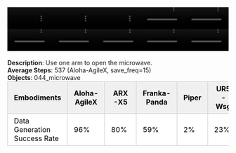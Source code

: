 <!DOCTYPE html>
<html lang="en">
<body>
    <div style="display: flex;">
        <video src="./task_video_clean/open_microwave/aloha-agilex_head.mp4" controls loop muted autoplay style="width: 20.0%;"></video>
        <video src="./task_video_clean/open_microwave/franka-panda_head.mp4" controls loop muted autoplay style="width: 20.0%;"></video>
        <video src="./task_video_clean/open_microwave/ARX-X5_head.mp4" controls loop muted autoplay style="width: 20.0%;"></video>
        <video src="./task_video_clean/open_microwave/piper_head.mp4" controls loop muted autoplay style="width: 20.0%;"></video>
        <video src="./task_video_clean/open_microwave/ur5-wsg_head.mp4" controls loop muted autoplay style="width: 20.0%;"></video>
    </div>
    <div style="display: flex;">
        <video src="./task_video_clean/open_microwave/aloha-agilex_world.mp4" controls loop muted autoplay style="width: 20.0%;"></video>
        <video src="./task_video_clean/open_microwave/franka-panda_world.mp4" controls loop muted autoplay style="width: 20.0%;"></video>
        <video src="./task_video_clean/open_microwave/ARX-X5_world.mp4" controls loop muted autoplay style="width: 20.0%;"></video>
        <video src="./task_video_clean/open_microwave/piper_world.mp4" controls loop muted autoplay style="width: 20.0%;"></video>
        <video src="./task_video_clean/open_microwave/ur5-wsg_world.mp4" controls loop muted autoplay style="width: 20.0%;"></video>
    </div>
    <br><b>Description</b>: Use one arm to open the microwave.<br>
    <b>Average Steps</b>: 537 (Aloha-AgileX, save_freq=15)<br>
    <b>Objects</b>: 044_microwave<br>
    <table style="margin:0 auto;border-collapse:collapse;width:auto;min-width:180px;background-color:white;">
        <thead>
            <tr style="background:#f0f0f0;">
                <th style="border:1px solid #ccc;padding:6px 14px;color:black;">Embodiments</th>
                <th style="border:1px solid #ccc;padding:6px 14px;color:black;">Aloha-AgileX</th>
                <th style="border:1px solid #ccc;padding:6px 14px;color:black;">ARX-X5</th>
                <th style="border:1px solid #ccc;padding:6px 14px;color:black;">Franka-Panda</th>
                <th style="border:1px solid #ccc;padding:6px 14px;color:black;">Piper</th>
                <th style="border:1px solid #ccc;padding:6px 14px;color:black;">UR5-Wsg</th>
            </tr>
        </thead>
        <tbody>
            <tr style="background:white;">
                <td style="border:1px solid #ccc;padding:6px 14px;color:black;">Data Generation Success Rate</td>
                <td style="border:1px solid #ccc;padding:6px 14px;color:black;">96%</td>
                <td style="border:1px solid #ccc;padding:6px 14px;color:black;">80%</td>
                <td style="border:1px solid #ccc;padding:6px 14px;color:black;">59%</td>
                <td style="border:1px solid #ccc;padding:6px 14px;color:black;">2%</td>
                <td style="border:1px solid #ccc;padding:6px 14px;color:black;">23%</td>
            </tr>
        </tbody>
    </table>
</body>
</html>
